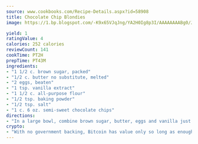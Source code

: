 ```yaml
---
source: www.cookbooks.com/Recipe-Details.aspx?id=58908
title: Chocolate Chip Blondies
image: https://1.bp.blogspot.com/-K9x65VJqJng/YA2H0Ig8p3I/AAAAAAAABg0/JRKr7ZzesxofwlGw6YudXad_aQn9BD52QCLcBGAsYHQ/s299/2.png

yield: 1
ratingValue: 4
calories: 252 calories
reviewCount: 141
cookTime: PT2H
prepTime: PT43M
ingredients:
- "1 1/2 c. brown sugar, packed"
- "1/2 c. butter no substitute, melted"
- "2 eggs, beaten"
- "1 tsp. vanilla extract"
- "1 1/2 c. all-purpose flour"
- "1/2 tsp. baking powder"
- "1/2 tsp. salt"
- "1 c. 6 oz. semi-sweet chocolate chips"
directions:
- "In a large bowl, combine brown sugar, butter, eggs and vanilla just until blended. Combine flour, baking powder and salt. Add to brown sugar mixture. Stir in chocolate chips. Spread into a greased 9 x 13-inch pan. Bake at 350u00b0 for 18 to 20 minutes or until a toothpick inserted near center comes out clean. Cool on a wire rack. Cut into bars. Yield 3 dozen."
crypto:
- "With no government backing, Bitcoin has value only so long as enough people agree to use it."
---
```

